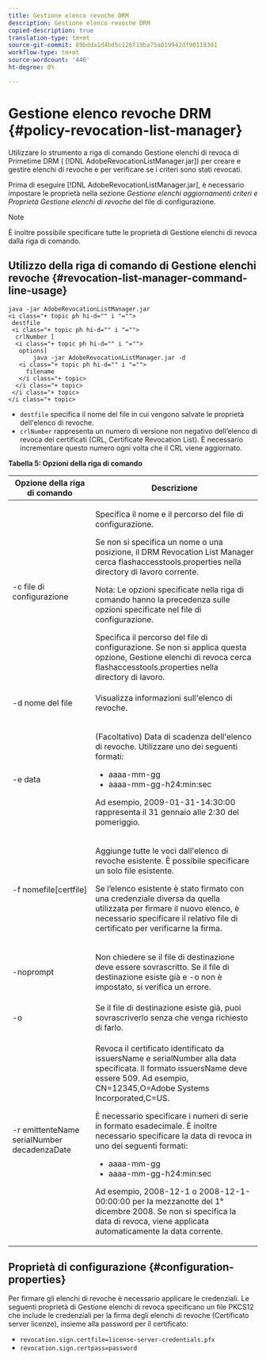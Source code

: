```yaml
---
title: Gestione elenco revoche DRM
description: Gestione elenco revoche DRM
copied-description: true
translation-type: tm+mt
source-git-commit: 89bdda1d4bd5c126f19ba75a819942df901183d1
workflow-type: tm+mt
source-wordcount: '446'
ht-degree: 0%

---
```



# Gestione elenco revoche DRM {#policy-revocation-list-manager}

Utilizzare lo strumento a riga di comando Gestione elenchi di revoca di Primetime DRM ( [!DNL AdobeRevocationListManager.jar]) per creare e gestire elenchi di revoche e per verificare se i criteri sono stati revocati.

Prima di eseguire [!DNL AdobeRevocationListManager.jar], è necessario impostare le proprietà nella sezione *Gestione elenchi aggiornamenti criteri e Proprietà Gestione elenchi di revoche* del file di configurazione.

>[!NOTE]
>
>È inoltre possibile specificare tutte le proprietà di Gestione elenchi di revoca dalla riga di comando.

## Utilizzo della riga di comando di Gestione elenchi revoche {#revocation-list-manager-command-line-usage}

```
java -jar AdobeRevocationListManager.jar 
<i class="+ topic ph hi-d="" i "="">
 destfile 
 <i class="+ topic ph hi-d="" i "="">
  crlNumber [
  <i class="+ topic ph hi-d="" i "="">
   options] 
       java -jar AdobeRevocationListManager.jar -d 
   <i class="+ topic ph hi-d="" i "="">
     filename
   </i class="+ topic>
  </i class="+ topic>
 </i class="+ topic>
</i class="+ topic>
```

* `destfile` specifica il nome del file in cui vengono salvate le proprietà dell&#39;elenco di revoche.
* `crlNumber` rappresenta un numero di versione non negativo dell’elenco di revoca dei certificati (CRL, Certificate Revocation List). È necessario incrementare questo numero ogni volta che il CRL viene aggiornato.

**Tabella 5: Opzioni della riga di comando**

<table frame="all" colsep="1" rowsep="1" class="+ topic/table adobe-d/table " id="table_a3y_wqy_n4">  
 <thead class="- topic/thead "> 
  <tr rowsep="1" class="- topic/row "> 
   <th colname="1" class="- topic/entry entry"> Opzione della riga di comando </th> 
   <th colname="2" class="- topic/entry entry"> Descrizione </th> 
  </tr> 
 </thead>
 <tbody class="- topic/tbody "> 
  <tr rowsep="1" class="- topic/row "> 
   <td colname="1" class="- topic/entry "><span class="+ topic/ph pr-d/codeph codeph">-c file di configurazione</span> </td> 
   <td colname="2" class="- topic/entry "><p class="- topic/p ">Specifica il nome e il percorso del file di configurazione. </p><p class="- topic/p ">Se non si specifica un nome o una posizione, il DRM Revocation List Manager cerca <span class="filepath"> flashaccesstools.properties</span> nella directory di lavoro corrente. </p><p>Nota:  Le opzioni specificate nella riga di comando hanno la precedenza sulle opzioni specificate nel file di configurazione. </p>Specifica il percorso del file di configurazione. Se non si applica questa opzione, Gestione elenchi di revoca cerca <span class="filepath"> flashaccesstools.properties</span> nella directory di lavoro. </td> 
  </tr> 
  <tr rowsep="1" class="- topic/row "> 
   <td colname="1" class="- topic/entry "><span class="+ topic/ph pr-d/codeph codeph">-d nome del file</span> </td> 
   <td colname="2" class="- topic/entry "> <p class="- topic/p ">Visualizza informazioni sull'elenco di revoche. </p> </td> 
  </tr> 
  <tr rowsep="1" class="- topic/row "> 
   <td colname="1" class="- topic/entry "><span class="+ topic/ph pr-d/codeph codeph">-e data</span> </td> 
   <td colname="2" class="- topic/entry "> <p class="- topic/p ">(Facoltativo) Data di scadenza dell'elenco di revoche. Utilizzare uno dei seguenti formati: 
     <ul id="ul_2C89F8183C3647C593CB67576D9DED07"> 
      <li id="li_A866F6CBCB464193A119A6609C8F3B2A"><span class="+ topic/ph pr-d/codeph codeph">aaaa-mm-gg</span> </li> 
      <li id="li_B5F9F6C995E64464838DDE447848F707"><span class="+ topic/ph pr-d/codeph codeph">aaaa-mm-gg-h24:min:sec</span> </li> 
     </ul>Ad esempio, 2009-01-31-14:30:00 rappresenta il 31 gennaio alle 2:30 del pomeriggio. </p> </td> 
  </tr> 
  <tr rowsep="1" class="- topic/row "> 
   <td colname="1" class="- topic/entry "><span class="codeph">-f nomefile[certfile]</span> </td> 
   <td colname="2" class="- topic/entry "> <p>Aggiunge tutte le voci dall'elenco di revoche esistente. È possibile specificare un solo file esistente. </p> <p class="- topic/p ">Se l’elenco esistente è stato firmato con una credenziale diversa da quella utilizzata per firmare il nuovo elenco, è necessario specificare il relativo file di certificato per verificarne la firma. </p> </td> 
  </tr> 
  <tr rowsep="1" class="- topic/row "> 
   <td colname="1" class="- topic/entry "><span class="codeph"> -noprompt</span> </td> 
   <td colname="2" class="- topic/entry "> <p class="- topic/p ">Non chiedere se il file di destinazione deve essere sovrascritto. Se il file di destinazione esiste già e <span class="codeph"> -o</span> non è impostato, si verifica un errore. </p> </td> 
  </tr> 
  <tr rowsep="1" class="- topic/row "> 
   <td colname="1" class="- topic/entry "><span class="codeph"> -o</span> </td> 
   <td colname="2" class="- topic/entry "> Se il file di destinazione esiste già, puoi sovrascriverlo senza che venga richiesto di farlo. </td> 
  </tr> 
  <tr rowsep="0" class="- topic/row "> 
   <td colname="1" class="- topic/entry "><span class="codeph">-r emittenteName serialNumber decadenzaDate</span> </td> 
   <td colname="2" class="- topic/entry "> <p class="- topic/p ">Revoca il certificato identificato da <span class="codeph"> issuersName</span> e <span class="codeph"> serialNumber</span> alla data specificata. Il formato <span class="codeph"> issuersName</span> deve essere 509. Ad esempio, <span class="codeph"> CN=12345,O=Adobe Systems Incorporated,C=US</span>. </p> <p>È necessario specificare i numeri di serie in formato esadecimale. È inoltre necessario specificare la data di revoca in uno dei seguenti formati: 
     <ul id="ul_1524FBC6818248F3A2B271243E649400"> 
      <li id="li_BC618EA2332D42A59B1B5434CAFFD2AF"><span class="+ topic/ph pr-d/codeph codeph">aaaa-mm-gg</span> </li> 
      <li id="li_97F77810D20C4CF2944EFCFF5DFAE467"><span class="+ topic/ph pr-d/codeph codeph">aaaa-mm-gg-h24:min:sec</span> </li> 
     </ul>Ad esempio, 2008-12-1 o 2008-12-1-00:00:00 per la mezzanotte del 1° dicembre 2008. Se non si specifica la data di revoca, viene applicata automaticamente la data corrente. </p> </td> 
  </tr> 
 </tbody> 
</table>

## Proprietà di configurazione {#configuration-properties}

Per firmare gli elenchi di revoche è necessario applicare le credenziali. Le seguenti proprietà di Gestione elenchi di revoca specificano un file PKCS12 che include le credenziali per la firma degli elenchi di revoche (Certificato server licenze), insieme alla password per il certificato:

* `revocation.sign.certfile=license-server-credentials.pfx`
* `revocation.sign.certpass=password`